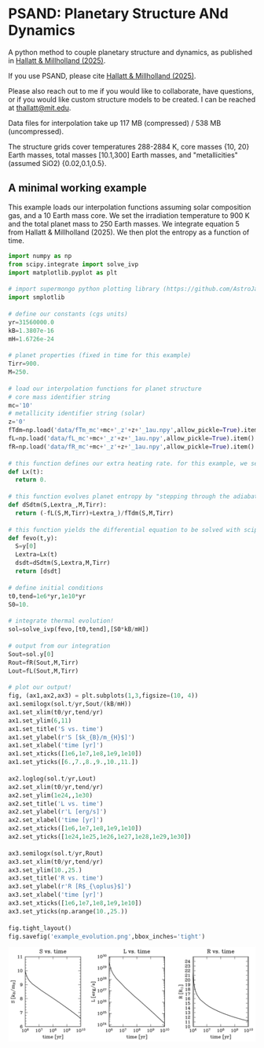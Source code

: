 # PSAND: Planetary Structure ANd Dynamics
A python method to couple planetary structure and dynamics, as published in [Hallatt & Millholland (2025)](https://ui.adsabs.harvard.edu/abs/2025arXiv250922923H/abstract).

If you use PSAND, please cite [Hallatt & Millholland (2025)](https://ui.adsabs.harvard.edu/abs/2025arXiv250922923H/abstract).

Please also reach out to me if you would like to collaborate, have questions, or if you would like custom structure models to be created. I can be reached at thallatt@mit.edu.

Data files for interpolation take up 117 MB (compressed) / 538 MB (uncompressed).

The structure grids cover temperatures 288-2884 K, core masses {10, 20} Earth masses, total masses [10.1,300] Earth masses, and "metallicities" (assumed SiO2) {0.02,0.1,0.5}.

## A minimal working example

This example loads our interpolation functions assuming solar composition gas, and a 10 Earth mass core. We set the irradiation temperature to 900 K and the total planet mass to 250 Earth masses. We integrate equation 5 from Hallatt & Millholland (2025). We then plot the entropy as a function of time.

```python
import numpy as np
from scipy.integrate import solve_ivp
import matplotlib.pyplot as plt

# import supermongo python plotting library (https://github.com/AstroJacobLi/smplotlib)
import smplotlib

# define our constants (cgs units)
yr=31560000.0
kB=1.3807e-16
mH=1.6726e-24

# planet properties (fixed in time for this example)
Tirr=900.
M=250.

# load our interpolation functions for planet structure
# core mass identifier string
mc='10'
# metallicity identifier string (solar)
z='0'
fTdm=np.load('data/fTm_mc'+mc+'_z'+z+'_1au.npy',allow_pickle=True).item()
fL=np.load('data/fL_mc'+mc+'_z'+z+'_1au.npy',allow_pickle=True).item()
fR=np.load('data/fR_mc'+mc+'_z'+z+'_1au.npy',allow_pickle=True).item()

# this function defines our extra heating rate. for this example, we set it to zero.
def Lx(t):
  return 0.

# this function evolves planet entropy by "stepping through the adiabats" (equation 5 of Hallatt & Millholland (2025)).
def dSdtm(S,Lextra_,M,Tirr):
  return (-fL(S,M,Tirr)+Lextra_)/fTdm(S,M,Tirr)

# this function yields the differential equation to be solved with scipy
def fevo(t,y):
  S=y[0]
  Lextra=Lx(t)
  dsdt=dSdtm(S,Lextra,M,Tirr)
  return [dsdt]

# define initial conditions
t0,tend=1e6*yr,1e10*yr
S0=10.

# integrate thermal evolution!
sol=solve_ivp(fevo,[t0,tend],[S0*kB/mH])

# output from our integration
Sout=sol.y[0]
Rout=fR(Sout,M,Tirr)
Lout=fL(Sout,M,Tirr)

# plot our output!
fig, (ax1,ax2,ax3) = plt.subplots(1,3,figsize=(10, 4))
ax1.semilogx(sol.t/yr,Sout/(kB/mH))
ax1.set_xlim(t0/yr,tend/yr)
ax1.set_ylim(6,11)
ax1.set_title('S vs. time')
ax1.set_ylabel(r'S [$k_{B}/m_{H}$]')
ax1.set_xlabel('time [yr]')
ax1.set_xticks([1e6,1e7,1e8,1e9,1e10])
ax1.set_yticks([6.,7.,8.,9.,10.,11.])

ax2.loglog(sol.t/yr,Lout)
ax2.set_xlim(t0/yr,tend/yr)
ax2.set_ylim(1e24,,1e30)
ax2.set_title('L vs. time')
ax2.set_ylabel(r'L [erg/s]')
ax2.set_xlabel('time [yr]')
ax2.set_xticks([1e6,1e7,1e8,1e9,1e10])
ax2.set_yticks([1e24,1e25,1e26,1e27,1e28,1e29,1e30])

ax3.semilogx(sol.t/yr,Rout)
ax3.set_xlim(t0/yr,tend/yr)
ax3.set_ylim(10.,25.)
ax3.set_title('R vs. time')
ax3.set_ylabel(r'R [R$_{\oplus}$]')
ax3.set_xlabel('time [yr]')
ax3.set_xticks([1e6,1e7,1e8,1e9,1e10])
ax3.set_yticks(np.arange(10.,25.))

fig.tight_layout()
fig.savefig('example_evolution.png',bbox_inches='tight')
```
![example_evolution](example_evolution.png "example_evolution")
